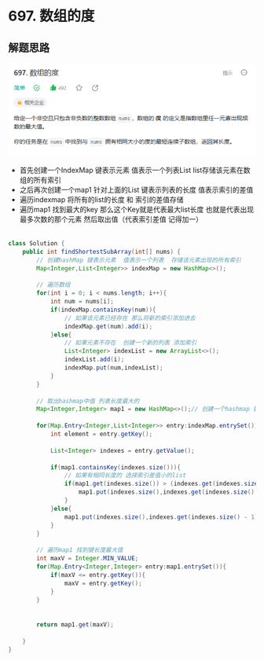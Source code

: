 # 697. 数组的度


## 解题思路

![图 0](../images/58d9efb30e96bf5412415c61e6b67f1a9218d698b047cc58e68458b6298571e4.png)  


* 首先创建一个IndexMap 键表示元素 值表示一个列表List list存储该元素在数组的所有索引
* 之后再次创建一个map1 针对上面的List  键表示列表的长度 值表示索引的差值
* 遍历indexmap 将所有的list的长度 和 索引的差值存储
* 遍历map1 找到最大的key 那么这个Key就是代表最大list长度 也就是代表出现最多次数的那个元素 然后取出值（代表索引差值 记得加一）


```java

class Solution {
    public int findShortestSubArray(int[] nums) {
        // 创建hashMap 键表示元素  值表示一个列表  存储该元素出现的所有索引
        Map<Integer,List<Integer>> indexMap = new HashMap<>();

        // 遍历数组
        for(int i = 0; i < nums.length; i++){
            int num = nums[i];
            if(indexMap.containsKey(num)){
                // 如果该元素已经存在 那么将新的索引添加进去
                indexMap.get(num).add(i);
            }else{
                // 如果元素不存在  创建一个新的列表 添加索引
                List<Integer> indexList = new ArrayList<>();
                indexList.add(i);
                indexMap.put(num,indexList);
            }
        }

        // 取出hashmap中值 列表长度最大的 
        Map<Integer,Integer> map1 = new HashMap<>();// 创建一个hashmap 键表示长度 值表示索引差值

        for(Map.Entry<Integer,List<Integer>> entry:indexMap.entrySet()){
            int element = entry.getKey();

            List<Integer> indexes = entry.getValue();

            if(map1.containsKey(indexes.size())){
                // 如果有相同长度的 选择索引差值小的list
                if(map1.get(indexes.size()) > (indexes.get(indexes.size() - 1) - indexes.get(0))){
                    map1.put(indexes.size(),indexes.get(indexes.size() - 1) - indexes.get(0) + 1);
                }
            }else{
                map1.put(indexes.size(),indexes.get(indexes.size() - 1) - indexes.get(0) + 1);
            }
        }

        // 遍历map1 找到键长度最大值
        int maxV = Integer.MIN_VALUE;
        for(Map.Entry<Integer,Integer> entry:map1.entrySet()){
            if(maxV <= entry.getKey()){
                maxV = entry.getKey();
            }
        }


        return map1.get(maxV);

    }
}
```


